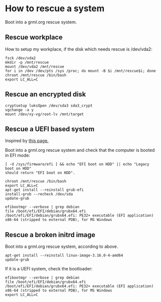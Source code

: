 # How to rescue a system

Boot into a grml.org rescue system.

## Rescue workplace

How to setup my workplace, if the disk which needs rescue is /dev/vda2:

	fsck /dev/vda2
	mkdir -p /mnt/rescue
	mount /dev/vda2 /mnt/rescue
	for i in /dev /dev/pts /sys /proc; do mount -B $i /mnt/rescue$i; done
	chroot /mnt/rescue /bin/bash
	export LC_ALL=C

## Rescue an encrypted disk

	cryptsetup luksOpen /dev/sda3 sda3_crypt
	vgchange -a y
	mount /dev/xy-vg/root-lv /mnt/target

## Rescue a UEFI based system

Inspired by [this page.](https://wiki.debian.org/GrubEFIReinstall)

Boot into a grml.org rescue system and check that the computer is booted in EFI mode:

	[ -d /sys/firmware/efi ] && echo "EFI boot on HDD" || echo "Legacy boot on HDD"
	should return "EFI boot on HDD".

	chroot /mnt/rescue /bin/bash
	export LC_ALL=C
	apt-get install --reinstall grub-efi
	install-grub --recheck /dev/sda
	update-grub

	efibootmgr --verbose | grep debian
	file /boot/efi/EFI/debian/grubx64.efi
	/boot/efi/EFI/debian/grubx64.efi: PE32+ executable (EFI application) x86-64 (stripped to external PDB), for MS Windows

## Rescue a broken initrd image

Boot into a grml.org rescue system, according to above.

	apt-get install --reinstall linux-image-3.16.0-4-amd64
	update-grub

If it is a UEFI system, check the bootloader:

	efibootmgr --verbose | grep debian
	file /boot/efi/EFI/debian/grubx64.efi
	/boot/efi/EFI/debian/grubx64.efi: PE32+ executable (EFI application) x86-64 (stripped to external PDB), for MS Windows
	export LC_ALL=C
